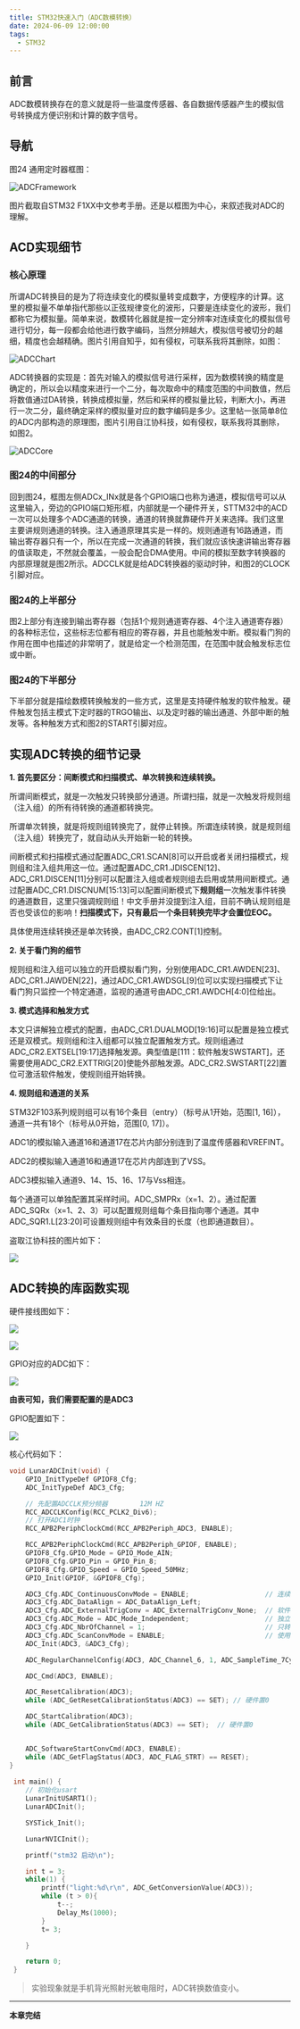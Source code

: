 ```yaml
---
title: STM32快速入门（ADC数模转换）
date: 2024-06-09 12:00:00
tags:
  - STM32
---
```


## 前言

ADC数模转换存在的意义就是将一些温度传感器、各自数据传感器产生的模拟信号转换成方便识别和计算的数字信号。

## 导航

图24 通用定时器框图：

![ADCFramework](./ADC/photo/ADCFramework.png)

图片截取自STM32 F1XX中文参考手册。还是以框图为中心，来叙述我对ADC的理解。

## ACD实现细节
<!-- more -->

### 核心原理

所谓ADC转换目的是为了将连续变化的模拟量转变成数字，方便程序的计算。这里的模拟量不单单指代那些以正弦规律变化的波形，只要是连续变化的波形，我们都称它为模拟量。简单来说，数模转化器就是按一定分辨率对连续变化的模拟信号进行切分，每一段都会给他进行数字编码，当然分辨越大，模拟信号被切分的越细，精度也会越精确。图片引用自知乎，如有侵权，可联系我将其删除，如图：

![ADCChart](./ADC/photo/ADCChart.jpg)

ADC转换器的实现是：首先对输入的模拟信号进行采样，因为数模转换的精度是确定的，所以会以精度来进行一个二分，每次取命中的精度范围的中间数值，然后将数值通过DA转换，转换成模拟量，然后和采样的模拟量比较，判断大小，再进行一次二分，最终确定采样的模拟量对应的数字编码是多少。这里帖一张简单8位的ADC内部构造的原理图，图片引用自江协科技，如有侵权，联系我将其删除，如图2。

![ADCCore](./ADC/photo/ADCCore.png)

### 图24的中间部分

回到图24，框图左侧ADCx_INx就是各个GPIO端口也称为通道，模拟信号可以从这里输入，旁边的GPIO端口矩形框，内部就是一个硬件开关，STTM32中的ACD一次可以处理多个ADC通道的转换，通道的转换就靠硬件开关来选择。我们这里主要讲规则通道的转换。注入通道原理其实是一样的。规则通道有16路通道，而输出寄存器只有一个，所以在完成一次通道的转换，我们就应该快速讲输出寄存器的值读取走，不然就会覆盖，一般会配合DMA使用。中间的模拟至数字转换器的内部原理就是图2所示。ADCCLK就是给ADC转换器的驱动时钟，和图2的CLOCK引脚对应。

### 图24的上半部分

图2上部分有连接到输出寄存器（包括1个规则通道寄存器、4个注入通道寄存器）的各种标志位，这些标志位都有相应的寄存器，并且也能触发中断。模拟看门狗的作用在图中也描述的非常明了，就是给定一个检测范围，在范围中就会触发标志位或中断。

### 图24的下半部分

下半部分就是描绘数模转换触发的一些方式，这里是支持硬件触发的软件触发。硬件触发包括主模式下定时器的TRGO输出、以及定时器的输出通道、外部中断的触发等。各种触发方式和图2的START引脚对应。

## 实现ADC转换的细节记录

**1. 首先要区分：间断模式和扫描模式、单次转换和连续转换。**

所谓间断模式，就是一次触发只转换部分通道。所谓扫描，就是一次触发将规则组（注入组）的所有待转换的通道都转换完。

所谓单次转换，就是将规则组转换完了，就停止转换。所谓连续转换，就是规则组（注入组）转换完了，就自动从头开始新一轮的转换。

间断模式和扫描模式通过配置ADC_CR1.SCAN[8]可以开启或者关闭扫描模式，规则组和注入组共用这一位。通过配置ADC_CR1.JDISCEN[12]、ADC_CR1.DISCEN[11]分别可以配置注入组或者规则组去启用或禁用间断模式。通过配置ADC_CR1.DISCNUM[15:13]可以配置间断模式下**规则组**一次触发事件转换的通道数目，这里只强调规则组！中文手册并没提到注入组，目前不确认规则组是否也受该位的影响！**扫描模式下，只有最后一个条目转换完毕才会置位EOC。**

具体使用连续转换还是单次转换，由ADC_CR2.CONT[1]控制。

**2. 关于看门狗的细节**

规则组和注入组可以独立的开启模拟看门狗，分别使用ADC_CR1.AWDEN[23]、ADC_CR1.JAWDEN[22]，通过ADC_CR1.AWDSGL[9]位可以实现扫描模式下让看门狗只监控一个特定通道，监视的通道号由ADC_CR1.AWDCH[4:0]位给出。

**3. 模式选择和触发方式**

本文只讲解独立模式的配置，由ADC_CR1.DUALMOD[19:16]可以配置是独立模式还是双模式。规则组和注入组都可以独立配置触发方式。规则组通过ADC_CR2.EXTSEL[19:17]选择触发源。典型值是[111：软件触发SWSTART]，还需要使用ADC_CR2.EXTTRIG[20]使能外部触发源。ADC_CR2.SWSTART[22]置位可激活软件触发，使规则组开始转换。

**4. 规则组和通道的关系**

STM32F103系列规则组可以有16个条目（entry）（标号从1开始，范围[1, 16]），通道一共有18个（标号从0开始，范围[0, 17]）。

ADC1的模拟输入通道16和通道17在芯片内部分别连到了温度传感器和VREFINT。

ADC2的模拟输入通道16和通道17在芯片内部连到了VSS。

ADC3模拟输入通道9、14、15、16、17与Vss相连。

每个通道可以单独配置其采样时间。ADC_SMPRx（x=1、2）。通过配置ADC_SQRx（x=1、2、3）可以配置规则组每个条目指向哪个通道。其中ADC_SQR1.L[23:20]可设置规则组中有效条目的长度（也即通道数目）。

盗取江协科技的图片如下：

![](./ADC/photo/GroupAndChannel.png)

## ADC转换的库函数实现

硬件接线图如下：

![](./ADC/photo/LiightSensor.png)

![](./ADC/photo/Pin.png)

GPIO对应的ADC如下：

![](./ADC/photo/GPIOC2ACD.png)

**由表可知，我们需要配置的是ADC3**

GPIO配置如下：

![](./ADC/photo/GPIOCfg.png)

核心代码如下：

```c
void LunarADCInit(void) {
	GPIO_InitTypeDef GPIOF8_Cfg;
	ADC_InitTypeDef ADC3_Cfg;

	// 先配置ADCCLK预分频器		12M HZ
	RCC_ADCCLKConfig(RCC_PCLK2_Div6);
	// 打开ADC1时钟
	RCC_APB2PeriphClockCmd(RCC_APB2Periph_ADC3, ENABLE);

	RCC_APB2PeriphClockCmd(RCC_APB2Periph_GPIOF, ENABLE);
	GPIOF8_Cfg.GPIO_Mode = GPIO_Mode_AIN;
	GPIOF8_Cfg.GPIO_Pin = GPIO_Pin_8;
	GPIOF8_Cfg.GPIO_Speed = GPIO_Speed_50MHz;
	GPIO_Init(GPIOF, &GPIOF8_Cfg);

	ADC3_Cfg.ADC_ContinuousConvMode = ENABLE;					// 连续转换使能
	ADC3_Cfg.ADC_DataAlign = ADC_DataAlign_Left;
	ADC3_Cfg.ADC_ExternalTrigConv = ADC_ExternalTrigConv_None;	// 软件触发
	ADC3_Cfg.ADC_Mode = ADC_Mode_Independent;					// 独立模式
	ADC3_Cfg.ADC_NbrOfChannel = 1;								// 只转换一个序列
	ADC3_Cfg.ADC_ScanConvMode = ENABLE;							// 使用扫描模式
	ADC_Init(ADC3, &ADC3_Cfg);

	ADC_RegularChannelConfig(ADC3, ADC_Channel_6, 1, ADC_SampleTime_7Cycles5);	// 配置规则序列寄存器以及通道采样时间

	ADC_Cmd(ADC3, ENABLE);

	ADC_ResetCalibration(ADC3);
	while (ADC_GetResetCalibrationStatus(ADC3) == SET);	// 硬件置0

	ADC_StartCalibration(ADC3);
	while (ADC_GetCalibrationStatus(ADC3) == SET);	// 硬件置0


	ADC_SoftwareStartConvCmd(ADC3, ENABLE);
	while (ADC_GetFlagStatus(ADC3, ADC_FLAG_STRT) == RESET);
}
 
 int main() {
	// 初始化usart
	LunarInitUSART1();
	LunarADCInit();

	SYSTick_Init();

	LunarNVICInit();

	printf("stm32 启动\n");

	int t = 3;
	while(1) {
		printf("light:%d\r\n", ADC_GetConversionValue(ADC3));
		while (t > 0){
			t--;
			Delay_Ms(1000);
		}
		t= 3;

	}

	return 0;
 }
```

> 实验现象就是手机背光照射光敏电阻时，ADC转换数值变小。

---

**本章完结**